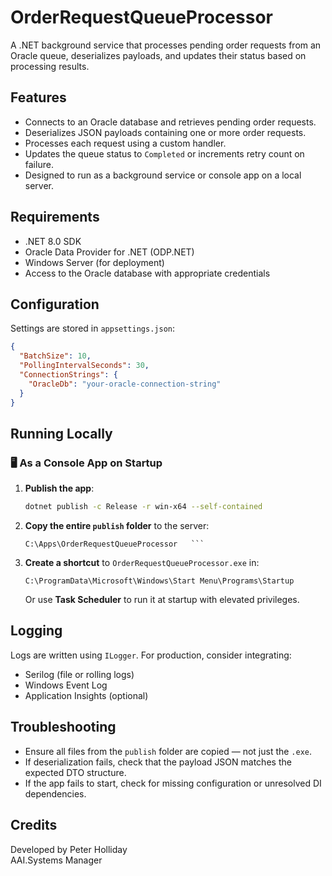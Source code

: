 
# OrderRequestQueueProcessor

A .NET background service that processes pending order requests from an Oracle queue, deserializes payloads, and updates their status based on processing results.

## Features
- Connects to an Oracle database and retrieves pending order requests.
- Deserializes JSON payloads containing one or more order requests.
- Processes each request using a custom handler.
- Updates the queue status to `Completed` or increments retry count on failure.
- Designed to run as a background service or console app on a local server.

## Requirements
- .NET 8.0 SDK
- Oracle Data Provider for .NET (ODP.NET)
- Windows Server (for deployment)
- Access to the Oracle database with appropriate credentials

## Configuration
Settings are stored in `appsettings.json`:

```json
{
  "BatchSize": 10,
  "PollingIntervalSeconds": 30,
  "ConnectionStrings": {
    "OracleDb": "your-oracle-connection-string"
  }
}
```

## Running Locally

### 🖥️ As a Console App on Startup

1. **Publish the app**:
   ```bash
   dotnet publish -c Release -r win-x64 --self-contained
   ```

2. **Copy the entire `publish` folder** to the server:
   ```
   C:\Apps\OrderRequestQueueProcessor   ```

3. **Create a shortcut** to `OrderRequestQueueProcessor.exe` in:
   ```
   C:\ProgramData\Microsoft\Windows\Start Menu\Programs\Startup
   ```

   Or use **Task Scheduler** to run it at startup with elevated privileges.

## Logging
Logs are written using `ILogger`. For production, consider integrating:
- Serilog (file or rolling logs)
- Windows Event Log
- Application Insights (optional)

## Troubleshooting
- Ensure all files from the `publish` folder are copied — not just the `.exe`.
- If deserialization fails, check that the payload JSON matches the expected DTO structure.
- If the app fails to start, check for missing configuration or unresolved DI dependencies.

## Credits
Developed by Peter Holliday  
AAI.Systems Manager
